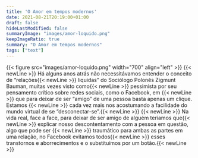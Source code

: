 ```yaml
---
title: 'O Amor em tempos modernos'
date: 2021-08-21T20:19:00+01:00
draft: false
hideLastModified: false
summaryImage: "images/amor-loquido.png"
keepImageRatio: true
summary: "O Amor em tempos modernos"
tags: ["text"]
---
```


{{< figure src="images/amor-loquido.png" width="700" align="left" >}}
{{< newLine >}}
Há alguns anos atrás não necessitávamos entender o conceito de “relações{{< newLine >}}
liquidas” do Sociólogo Polonês Zigmunt Bauman, muitas vezes visto como{{< newLine >}}
pessimista por seu pensamento crítico sobre redes sociais, como o Facebook, em {{< newLine >}}
que para deixar de ser “amigo” de uma pessoa basta apenas um clique. Estamos {{< newLine >}}
cada vez mais nos acostumando a facilidade do mundo virtual de se “desconectar-se”.{{< newLine >}}
{{< newLine >}}
Na vida real, face a face, para deixar de ser amigo de alguém teríamos que{{< newLine >}}
explicar nosso descontentamento com a pessoa em questão, algo que pode ser {{< newLine >}}
traumático para ambas as partes em uma relação, no Facebook evitamos todos{{< newLine >}}
esses transtornos e aborrecimentos e o substituímos por um botão.{{< newLine >}}

